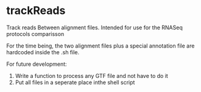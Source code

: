 # trackReads
Track reads Between alignment files. Intended for use for the RNASeq protocols comparisson

For the time being, the two alignment files plus a special annotation file are hardcoded inside the .sh file. 

For future development:
1. Write a function to process any GTF file and not have to do it 
2. Put all files in a seperate place inthe shell script

